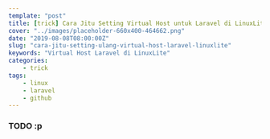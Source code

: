 ```yaml
---
template: "post"
title: [trick] Cara Jitu Setting Virtual Host untuk Laravel di LinuxLite
cover: "../images/placeholder-660x400-464662.png"
date: "2019-08-08T08:00:00Z"
slug: "cara-jitu-setting-ulang-virtual-host-laravel-linuxlite"
keywords: "Virtual Host Laravel di LinuxLite"
categories: 
    - trick
tags:
    - linux
    - laravel
    - github
---
```


### TODO :p